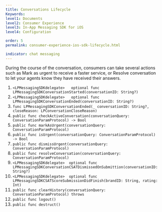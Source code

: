 ```yaml
---
title: Conversations Lifecycle
Keywords:
level1: Documents
level2: Consumer Experience
level3: In-App Messaging SDK for iOS
level4: Configuration

order: 5
permalink: consumer-experience-ios-sdk-lifecycle.html

indicator: chat messaging
---
```


During the course of the conversation, consumers can take several actions such as Mark as urgent to receive a faster service, or Resolve conversation to let your agents know they have received their answers.  

1. `<LPMessagingSDKdelegate>   optional func LPMessagingSDKConversationStarted(conversationID: String?)`
2. `<LPMessagingSDKdelegate>   optional func LPMessagingSDKConversationEnded(conversationID: String?)`
3. `func LPMessagingSDKConversationEnded(_ conversationID: String?, closeReason: LPConversationCloseReason)`
4. `public func checkActiveConversation(conversationQuery: ConversationParamProtocol) -> Bool  `
5. `public func markAsUrgent(conversationQuery: ConversationParamProtocol)  `
6. `public func isUrgent(conversationQuery: ConversationParamProtocol) -> Bool  `
7. `public func dismissUrgent(conversationQuery: ConversationParamProtocol)  `
8. `public func resolveConversation(conversationQuery: ConversationParamProtocol)  `
9. `<LPMessagingSDKdelegate>  optional func LPMessagingSDKConversationCSATDismissedOnSubmittion(conversationID: String?)`
10. `<LPMessagingSDKdelegate>  optional func LPMessagingSDKCSATScoreSubmissionDidFinish(brandID: String, rating: Int)`
11. `public func clearHistory(conversationQuery: ConversationParamProtocol) throws  `
12. `public func logout()`
13. `public func destruct()`
